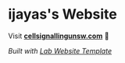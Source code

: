 
# ijayas's Website

Visit **[cellsignallingunsw.com](http://cellsignallingunsw.com)** 🚀

_Built with [Lab Website Template](https://greene-lab.gitbook.io/lab-website-template-docs)_

